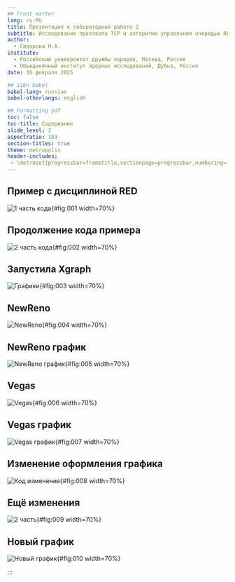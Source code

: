 ```yaml
---
## Front matter
lang: ru-RU
title: Презентация к лабораторной работе 2
subtitle: Исследование протокола TCP и алгоритма управления очередью RED
author:
  - Сидорова Н.А.
institute:
  - Российский университет дружбы народов, Москва, Россия
  - Объединённый институт ядерных исследований, Дубна, Россия
date: 16 февраля 2025

## i18n babel
babel-lang: russian
babel-otherlangs: english

## Formatting pdf
toc: false
toc-title: Содержание
slide_level: 2
aspectratio: 169
section-titles: true
theme: metropolis
header-includes:
 - \metroset{progressbar=frametitle,sectionpage=progressbar,numbering=fraction}
---
```


## Пример с дисциплиной RED

![1 часть кода](image/1.jpg){#fig:001 width=70%}

## Продолжение кода примера

![2 часть кода](image/2.jpg){#fig:002 width=70%}

## Запустила Xgraph

![Графики](image/3.jpg){#fig:003 width=70%}

## NewReno

![NewReno](image/4.jpg){#fig:004 width=70%}

## NewReno график

![NewReno график ](image/5.jpg){#fig:005 width=70%}

## Vegas

![ Vegas](image/6.jpg){#fig:006 width=70%}

## Vegas график

![ Vegas график](image/7.jpg){#fig:007 width=70%}

## Изменение оформления графика

![ Код изменения](image/8.jpg){#fig:008 width=70%}

## Ещё изменения

![ 2 часть](image/9.jpg){#fig:009 width=70%}

## Новый график

![ Новый график](image/10.jpg){#fig:010 width=70%}

:::

